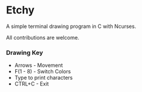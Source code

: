 Etchy
======
A simple terminal drawing program in C with Ncurses.

All contributions are welcome.

### Drawing Key
* Arrows - Movement
* F(1 - 8) - Switch Colors
* Type to print characters
* CTRL+C - Exit
